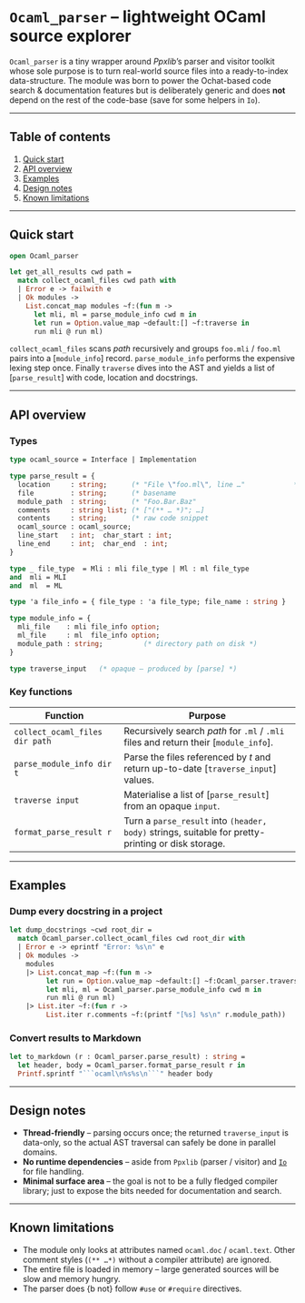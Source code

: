 # `Ocaml_parser` – lightweight OCaml source explorer  

`Ocaml_parser` is a tiny wrapper around *Ppxlib*’s parser and visitor
toolkit whose sole purpose is to turn real-world source files into a
ready-to-index data-structure.  The module was born to power the
Ochat-based code search & documentation features but is deliberately
generic and does **not** depend on the rest of the code-base (save for
some helpers in `Io`).


---

## Table of contents

1. [Quick start](#quick-start)  
2. [API overview](#api-overview)  
3. [Examples](#examples)  
4. [Design notes](#design-notes)  
5. [Known limitations](#known-limitations)


---

## Quick start

```ocaml
open Ocaml_parser

let get_all_results cwd path =
  match collect_ocaml_files cwd path with
  | Error e -> failwith e
  | Ok modules ->
    List.concat_map modules ~f:(fun m ->
      let mli, ml = parse_module_info cwd m in
      let run = Option.value_map ~default:[] ~f:traverse in
      run mli @ run ml)
```

`collect_ocaml_files` scans *path* recursively and groups `foo.mli` /
`foo.ml` pairs into a [`module_info`] record.  `parse_module_info`
performs the expensive lexing step once.  Finally `traverse` dives into
the AST and yields a list of [`parse_result`] with code, location and
docstrings.


---

## API overview

### Types

```ocaml
type ocaml_source = Interface | Implementation

type parse_result = {
  location     : string;      (* "File \"foo.ml\", line …"            *)
  file         : string;      (* basename                               *)
  module_path  : string;      (* "Foo.Bar.Baz"                           *)
  comments     : string list; (* ["(** … *)"; …]                         *)
  contents     : string;      (* raw code snippet                        *)
  ocaml_source : ocaml_source;
  line_start   : int;  char_start : int;
  line_end     : int;  char_end  : int;
}

type _ file_type  = Mli : mli file_type | Ml : ml file_type
and  mli = MLI
and  ml  = ML

type 'a file_info = { file_type : 'a file_type; file_name : string }

type module_info = {
  mli_file    : mli file_info option;
  ml_file     : ml  file_info option;
  module_path : string;          (* directory path on disk *)
}

type traverse_input   (* opaque – produced by [parse] *)
```

### Key functions

| Function | Purpose |
|----------|---------|
| `collect_ocaml_files dir path` | Recursively search *path* for `.ml` / `.mli` files and return their [`module_info`]. |
| `parse_module_info dir t` | Parse the files referenced by *t* and return up-to-date [`traverse_input`] values. |
| `traverse input` | Materialise a list of [`parse_result`] from an opaque `input`. |
| `format_parse_result r` | Turn a `parse_result` into `(header, body)` strings, suitable for pretty-printing or disk storage. |


---

## Examples

### Dump every docstring in a project

```ocaml
let dump_docstrings ~cwd root_dir =
  match Ocaml_parser.collect_ocaml_files cwd root_dir with
  | Error e -> eprintf "Error: %s\n" e
  | Ok modules ->
    modules
    |> List.concat_map ~f:(fun m ->
         let run = Option.value_map ~default:[] ~f:Ocaml_parser.traverse in
         let mli, ml = Ocaml_parser.parse_module_info cwd m in
         run mli @ run ml)
    |> List.iter ~f:(fun r ->
         List.iter r.comments ~f:(printf "[%s] %s\n" r.module_path))
```


### Convert results to Markdown

```ocaml
let to_markdown (r : Ocaml_parser.parse_result) : string =
  let header, body = Ocaml_parser.format_parse_result r in
  Printf.sprintf "```ocaml\n%s%s\n```" header body
```


---

## Design notes

* **Thread-friendly** – parsing occurs once; the returned
  `traverse_input` is data-only, so the actual AST traversal can safely
  be done in parallel domains.
* **No runtime dependencies** – aside from `Ppxlib` (parser / visitor)
  and [`Io`](Io.doc.md) for file handling.
* **Minimal surface area** – the goal is not to be a fully fledged
  compiler library; just to expose the bits needed for documentation and
  search.


---

## Known limitations

* The module only looks at attributes named `ocaml.doc` / `ocaml.text`.
  Other comment styles (`(**
  …*)` without a compiler attribute) are ignored.
* The entire file is loaded in memory – large generated sources will be
  slow and memory hungry.
* The parser does {b not} follow `#use` or `#require` directives.

